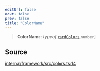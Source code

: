 ```yaml
---
editUrl: false
next: false
prev: false
title: "ColorName"
---
```


> **ColorName**: *typeof* [`cardColors`](../variables/cardColors.md)\[`number`\]

## Source

[internal/framework/src/colors.ts:14](https://github.com/nodenogg-in/alpha-p2p/blob/1896b55/internal/framework/src/colors.ts#L14)
